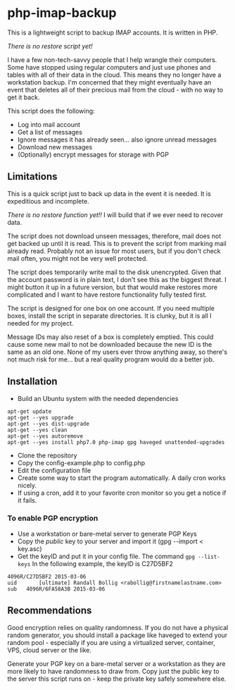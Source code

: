 # php-imap-backup
This is a lightweight script to backup IMAP accounts.  It is written in PHP.

*There is no restore script yet!*

I have a few non-tech-savvy people that I help wrangle their computers.  Some 
have stopped using regular computers and just use phones and tables with 
all of their data in the cloud.  This means they no longer have a workstation
backup.  I'm concerned that they might eventually have an event that deletes
all of their precious mail from the cloud - with no way to get it back.

This script does the following:
- Log into mail account
- Get a list of messages
- Ignore messages it has already seen... also ignore unread messages
- Download new messages
- (Optionally) encrypt messages for storage with PGP


## Limitations
This is a quick script just to back up data in the event it is needed. It is
expeditious and incomplete.

*There is no restore function yet!!*  I will build that if we ever need to 
recover data.

The script does not download unseen messages, therefore, mail does not get 
backed up until it is read.  This is to prevent the script from marking 
mail already read.  Probably not an issue for most users, but if you don't
check mail often, you might not be very well protected.

The script does temporarily write mail to the disk unencrypted.  Given that
the account password is in plain text, I don't see this as the biggest threat.
I might button it up in a future version, but that would make restores more
complicated and I want to have restore functionality fully tested first.

The script is designed for one box on one account.  If you need multiple boxes,
install the script in separate directories.  It is clunky, but it is all I 
needed for my project.

Message IDs may also reset of a box is completely emptied.  This could cause
some new mail to not be downloaded because the new ID is the same as an old one.
None of my users ever throw anything away, so there's not much risk for me...
but a real quality program would do a better job.  

## Installation
- Build an Ubuntu system with the needed dependencies
```angular2html
apt-get update
apt-get --yes upgrade
apt-get --yes dist-upgrade
apt-get --yes clean
apt-get --yes autoremove
apt-get --yes install php7.0 php-imap gpg haveged unattended-upgrades
```
- Clone the repository
- Copy the config-example.php to config.php
- Edit the configuration file
- Create some way to start the program automatically. A daily cron works nicely.
- If using a cron, add it to your favorite cron monitor so you get a notice if 
it fails.

### To enable PGP encryption
- Use a workstation or bare-metal server to generate PGP Keys
- Copy the *public* key to your server and import it (gpg --import < key.asc)
- Get the keyID and put it in your config file.  The command `gpg --list-keys`
In the following example, the keyID is C27D5BF2
```angular2html
4096R/C27D5BF2 2015-03-06
uid       [ultimate] Randall Bollig <rabollig@firstnamelastname.com>
sub   4096R/6FA58A3B 2015-03-06
```
## Recommendations

Good encryption relies on quality randomness.  If you do not have a physical 
random generator, you should install a package like haveged to extend your
random pool - especially if you are using a virtualized server, container,
VPS, cloud server or the like.  

Generate your PGP key on a bare-metal server or a workstation as they are more
likely to have randomness to draw from.  Copy just the public key to the server
this script runs on - keep the private key safely somewhere else.


